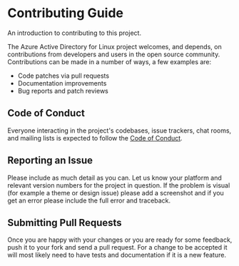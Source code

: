 # Contributing Guide

An introduction to contributing to this project.

The Azure Active Directory for Linux project welcomes, and depends, on contributions 
from developers and users in the open source community. Contributions can be made in
a number of ways, a few examples are:

- Code patches via pull requests
- Documentation improvements
- Bug reports and patch reviews

## Code of Conduct

Everyone interacting in the project's codebases, issue trackers, chat
rooms, and mailing lists is expected to follow the [Code of Conduct](CODE_OF_CONDUCT.md).

## Reporting an Issue

Please include as much detail as you can. Let us know your platform and relevant
version numbers for the project in question. If the problem is visual (for example a theme or design issue)
please add a screenshot and if you get an error please include the full error and traceback.

## Submitting Pull Requests

Once you are happy with your changes or you are ready for some feedback, push
it to your fork and send a pull request. For a change to be accepted it will
most likely need to have tests and documentation if it is a new feature.
